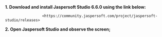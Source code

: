 **1.   Download and install Jaspersoft Studio 6.6.0 using the link below:**

                     <https://community.jaspersoft.com/project/jaspersoft-studio/releases>

**2.   Open Jaspersoft Studio and observe the screen;**
